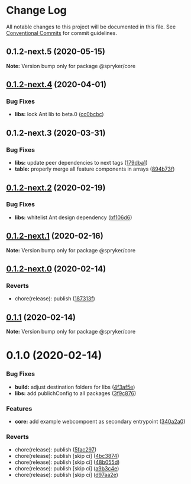 # Change Log

All notable changes to this project will be documented in this file.
See [Conventional Commits](https://conventionalcommits.org) for commit guidelines.

## 0.1.2-next.5 (2020-05-15)

**Note:** Version bump only for package @spryker/core





## [0.1.2-next.4](https://github.com/spryker/ui-components/compare/@spryker/core@0.1.2-next.3...@spryker/core@0.1.2-next.4) (2020-04-01)


### Bug Fixes

* **libs:** lock Ant lib to beta.0 ([cc0bcbc](https://github.com/spryker/ui-components/commit/cc0bcbc133e8322cdd23cd7ac60acd398386a3e3))





## 0.1.2-next.3 (2020-03-31)


### Bug Fixes

* **libs:** update peer dependencies to next tags ([179dba1](https://github.com/spryker/ui-components/commit/179dba1ab72ac5229bdefbab5cca0747b9d1d004))
* **table:** properly merge all feature components in arrays ([894b73f](https://github.com/spryker/ui-components/commit/894b73f12a602b7d6cf98870578a5af3cd9bb085))





## [0.1.2-next.2](https://github.com/spryker/zed-gui/compare/@spryker/core@0.1.2-next.1...@spryker/core@0.1.2-next.2) (2020-02-19)


### Bug Fixes

* **libs:** whitelist Ant design dependency ([bf106d6](https://github.com/spryker/zed-gui/commit/bf106d61cdeedd5273f041c9b4742f05a6d84585))





## [0.1.2-next.1](https://github.com/spryker/zed-gui/compare/@spryker/core@0.1.2-next.0...@spryker/core@0.1.2-next.1) (2020-02-16)

**Note:** Version bump only for package @spryker/core





## [0.1.2-next.0](https://github.com/spryker/zed-gui/compare/@spryker/core@0.1.1...@spryker/core@0.1.2-next.0) (2020-02-14)


### Reverts

* chore(release): publish ([187313f](https://github.com/spryker/zed-gui/commit/187313f70876d8cdf796b300635df5c9af30e842))





## [0.1.1](https://github.com/spryker/zed-gui/compare/@spryker/core@0.1.0...@spryker/core@0.1.1) (2020-02-14)

**Note:** Version bump only for package @spryker/core





# 0.1.0 (2020-02-14)


### Bug Fixes

* **build:** adjust destination folders for libs ([4f3af5e](https://github.com/spryker/zed-gui/commit/4f3af5e37f09c2e856e68bcfd8ee6c0993803bc6))
* **libs:** add publichConfig to all packages ([3f9c876](https://github.com/spryker/zed-gui/commit/3f9c87680c3b13493626ff2ab46dd26885a71619))


### Features

* **core:** add example webcompoent as secondary entrypoint ([340a2a0](https://github.com/spryker/zed-gui/commit/340a2a0a0ee8d4e8c9ff83a354d9d7329f3dd924))


### Reverts

* chore(release): publish ([5fac297](https://github.com/spryker/zed-gui/commit/5fac297fe7c62a54bf8f1a35ecb740486b7116e7))
* chore(release): publish [skip ci] ([4bc3874](https://github.com/spryker/zed-gui/commit/4bc3874efea19080cc9b9d3a60fe02350513f3b8))
* chore(release): publish [skip ci] ([48b055d](https://github.com/spryker/zed-gui/commit/48b055dd2e4978fb5bda598a9c56cb6178516413))
* chore(release): publish [skip ci] ([a9b3c4e](https://github.com/spryker/zed-gui/commit/a9b3c4e5ef6e8c9172a284c78b9d5f2151c0ea01))
* chore(release): publish [skip ci] ([d97aa2e](https://github.com/spryker/zed-gui/commit/d97aa2ece8877fa93c9208551e4734f4d6244213))

